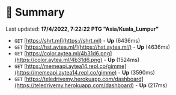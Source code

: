 # 📖 Summary
Last updated: **17/4/2022, 7:22:22 PTG "Asia/Kuala_Lumpur"**

- `GET` [https://shrt.ml](https://shrt.ml) - **Up** (6436ms)
- `GET` [https://hst.aytea.ml/](https://hst.aytea.ml/) - **Up** (4636ms)
- `GET` [https://color.aytea.ml/4b31d6.png](https://color.aytea.ml/4b31d6.png) - **Up** (1524ms)
- `GET` [https://memeapi.aytea14.repl.co/gimme](https://memeapi.aytea14.repl.co/gimme) - **Up** (3590ms)
- `GET` [https://teledrivemy.herokuapp.com/dashboard](https://teledrivemy.herokuapp.com/dashboard) - **Up** (217ms)
